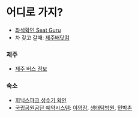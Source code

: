 # 어디로 가지?
- [좌석확인 Seat Guru](https://www.seatguru.com/)
- 차 갖고 갈때: [제주배닷컴](https://www.jejube.com/)
### 제주
- [제주 버스 정보](http://bus.jeju.go.kr/)
### 숙소
- [휘닉스파크 성수기 확인](https://phoenixhnr.co.kr/static/pyeongchang/guide/price/room)  
- [국립공원공단 예약시스템](https://res.knps.or.kr/): [야영장](), [생태탐방원](), [민박촌]()  

